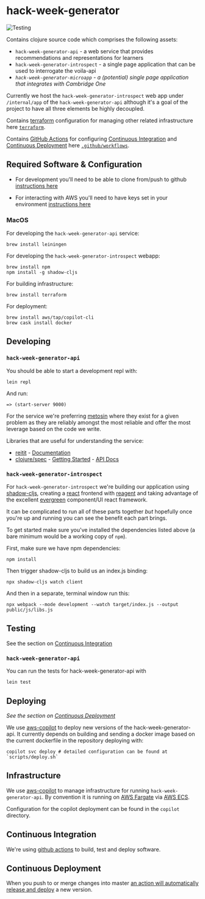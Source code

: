 # hack-week-generator

![Testing](https://github.com/ELiTLtd/hack-week-generator/workflows/Testing/badge.svg)

Contains clojure source code which comprises the following assets:

- `hack-week-generator-api` - a web service that provides recommendations and representations for learners
- `hack-week-generator-introspect` - a single page application that can be used to interrogate the voila-api
- _`hack-week-generator-microapp` - a (potential) single page application that integrates with Cambridge One_

Currently we host the `hack-week-generator-introspect` web app under `/internal/app` of the
`hack-week-generator-api` although it's a goal of the project to have all three elements be
highly decoupled.

Contains [terraform](https://www.terraform.io/) configuration for managing other
related infrastructure here [`terraform`](terraform).

Contains [GitHub Actions](https://github.com/features/actions) for configuring
[Continuous Integration](#continuous-integration) and [Continuous
Deployment](#continuous-deployment) here
[`.github/workflows`](.github/workflows).

## Required Software & Configuration

 - For development you'll need to be able to clone from/push to github
   [instructions
   here](https://docs.github.com/en/free-pro-team@latest/github/authenticating-to-github/connecting-to-github-with-ssh)

 - For interacting with AWS you'll need to have keys set in your environment
   [instructions
   here](https://docs.aws.amazon.com/cli/latest/userguide/cli-configure-quickstart.html)

### MacOS

For developing the `hack-week-generator-api` service:

    brew install leiningen

For developing the `hack-week-generator-introspect` webapp:

    brew install npm
    npm install -g shadow-cljs
    
For building infrastructure:
  
    brew install terraform

For deployment:

    brew install aws/tap/copilot-cli
    brew cask install docker

## Developing

### `hack-week-generator-api`

You should be able to start a development repl with:

    lein repl
    
And run:

    => (start-server 9000)

For the service we're preferring [metosin](https://github.com/metosin) where
they exist for a given problem as they are reliably amongst the most reliable
and offer the most leverage based on the code we write.

Libraries that are useful for understanding the service:

 - [reitit](https://github.com/metosin/reitit) -
   [Documentation](https://cljdoc.org/d/metosin/reitit/0.5.6/doc/introduction)
 - [clojure/spec](https://clojure.org/about/spec) - [Getting
   Started](https://clojure.org/about/spec) - [API
   Docs](https://clojure.github.io/spec.alpha/)

### `hack-week-generator-introspect`

For `hack-week-generator-introspect` we're building our application using
[shadow-cljs](http://shadow-cljs.org/), creating a [react](https://reactjs.org/)
frontend with [reagent](http://reagent-project.github.io/) and taking advantage
of the excellent [evergreen](https://evergreen.segment.com/) component/UI react
framework.

It can be complicated to run all of these parts together _but_ hopefully once
you're up and running you can see the benefit each part brings.

To get started make sure you've installed the dependencies listed above (a bare
minimum would be a working copy of `npm`).

First, make sure we have npm dependencies:

    npm install

Then trigger shadow-cljs to build us an index.js binding:

    npx shadow-cljs watch client

And then in a separate, terminal window run this:

    npx webpack --mode development --watch target/index.js --output public/js/libs.js

## Testing

See the section on [Continuous Integration](#continuous-integration)

### `hack-week-generator-api`

You can run the tests for hack-week-generator-api with

    lein test

## Deploying

_See the section on [Continuous Deployment](#continuous-deployment)_

We use [aws-copilot](https://github.com/aws/copilot-cli) to deploy new versions
of the hack-week-generator-api. It currently depends on building and sending a docker image
based on the current dockerfile in the repository deploying with:

    copilot svc deploy # detailed configuration can be found at `scripts/deploy.sh`

## Infrastructure

We use [aws-copilot](https://github.com/aws/copilot-cli) to manage
infrastructure for running `hack-week-generator-api`. By convention it is running on [AWS
Fargate](https://aws.amazon.com/fargate/) via [AWS
ECS](https://aws.amazon.com/ecs/).

Configuration for the copilot deployment can be found in the `copilot`
directory.

## Continuous Integration

We're using [github actions](https://github.com/features/actions) to build, test
and deploy software.

## Continuous Deployment

When you push to or merge changes into master [an action will automatically
release and deploy](https://github.com/ELiTLtd/hack-week-generator/actions?query=workflow%3ARelease) a new version.
